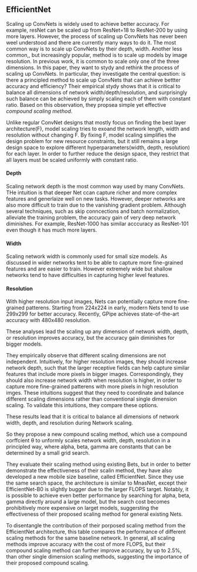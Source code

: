 ## EfficientNet

Scaling up ConvNets is widely used to achieve better accuracy. For example, resNet can be scaled up from ResNet=18 to ResNet-200 by using more layers. However, the process of scaling up ConvNets has never been weel understood and there are currently many ways to do it. The most common way is to scale up ConvNets by their depth, width. Another less common,, but increasingly popular, method is to scale up models by image resolution. In previous work, it is common to scale only one of the three dimensions. In this paper, they want to stydy and rethink the process of scaling up ConvNets. In particular, they investigate the central question: is there a principled method to scale up ConvNets that can achieve bettter accuracy and efficiency? Their empirical stydy shows that it is critical to balance all dimensions of network width/depth/resolution, and surprisingly such balance can be achieved by simply scaling each of them with constant ratio. Based on this observation, they propsea simple yet effective _compound scaling method_.

Unlike regular ConvNet designs that mostly focus on finding the best layer architecture(F), model scaling tries to exoand the network length, width and resolution without changing F. By fixing F, model scaling simplifies the design problem for new resource constraints, but it still remains a large design space to explore different hyperparameters(width, depth, resolution) for each layer. In order to further reduce the design space, they restrict that all layers must be scaled uniformly with constant ratio.

#### Depth

Scaling network depth is the most common way used by many ConvNets. THe intuition is that deeper Net ccan capture richer and more complex features and generlaize well on new tasks. However, deeper networks are also more difficult to train due to the vanishing gradient problem. Although several techniques, such as skip conncections and batch normalization, alleviate the training problem, the accuracy gain of very deep network diminishes. For example, ResNet-1000 has similar acccuracy as ResNet-101 even though it has much more layers. 

#### Width

Scaling network width is commonly used for small size models. As discussed in wider networks tent to be able to capture more fine-grained features and are easier to train. However extremely wide but shallow networks tend to have difficulties in capturing higher level features.

#### Resolution

With higher resolution input images, Nets can potentially capture more fine-grained patterens. Starting from 224x224 in early, modern Nets tend to use 299x299 for better accuracy. Recently, GPipe achieves state-of-the-art accuracy with 480x480 resolution.

These analyses lead the scaling up any dimension of network width, depth, or resolution improves accuracy, but the accuracy gain diminishes for bigger models.

They empirically observe that different scaling dimensions are not independent. Intuitively, for higher resolution images, they should increase network depth, such that the larger receptive fields can help capture similar features that include more pixels in bigger images. Correspondingly, they should also increase network width when resolution is higher, in order to capture more fine-grained patterens with more pixels in high resolution imges. These intuitions suggest that they need to coordinate and balance different scaling dimensions rather than conventional single dimension scaling. To validate this intuitions, they compare these options.

These results lead that it is critical to balance all dimensions of network width, depth, and resolution during Network scaling.

So they propose a new compound scaling method, which use a compound corffcient θ to unformly scales network width, depth, resolution in a principled way, where alpha, beta, gamma are constants that can be determined by a small grid search.


They evaluate their scaling method using existing Bets, but in order to better demonstrate the effectiveness of their scalin method, they have also developed a new mobile size baseline, called EfficientNet. Since they use the same search space, the architecture is similar to MnasNet, except their EfficientNet-B0 is slightly bugger due to the larger FLOPS target. Notably, it is possible to achieve even better performance by searching for alpha, beta, gamma directly around a large model, but the search cost becomes prohibitively more expensive on larget models, suggersting the effectiveness of their proposed scaling method for general existing Nets.

To disentangle the contribution of their porposed scaling method from the EfficientNet architecture, this table compares the performance of different scaling methods for the same baseline network. In general, all scaling methods improve accuracy with the cost of more FLOPS, but their compound scaling method can further improve accuracy, by up to 2.5%, than other single dimension scaling methods, suggesting the importance of their proposed compound scaling.
